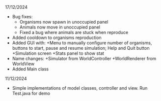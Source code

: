 17/12/2024
- Bug fixes:
  + Organisms now spawn in unoccupied panel
  + Animals now move in unoccupied panel
  + Fixed a bug where animals are stuck when reproduce
- Added cooldown to organisms reproduction
- Added GUI with:
  +Menu to manually configure number of organisms, buttons to start, pause and resume simulation; Help and 
  Quit button
  +Simulation screen
  +Stats panel to show stat
- Name changes:
  +Simulator from WorldController
  +WorldRenderer from WorldView
- Added Main class


11/12/2024
- Simple implementations of model classes, controller and view. Run Test.java for demo

